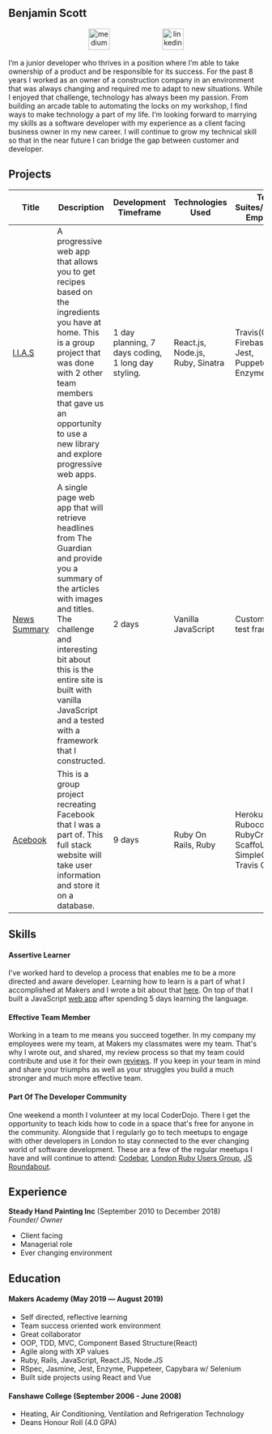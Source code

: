 ## Benjamin Scott

<p align="center"> <a href="https://medium.com/@bengscott2"><img src="https://cdn-images-1.medium.com/max/1600/1*emiGsBgJu2KHWyjluhKXQw.png" alt="medium" hspace="50" height="42" width="42" ></a>
<a href="www.linkedin.com/in/benjamin-scott-8b042010b"><img src="https://www.iconfinder.com/data/icons/free-social-icons/67/linkedin_circle_color-512.png" alt="linkedin" hspace="50" height="42" width="42"></a></p>

I’m a junior developer who thrives in a position where I’m able to take ownership of a product and be responsible for its success. For the past 8 years I worked as an owner of a construction company in an environment that was always changing and required me to adapt to new situations. While I enjoyed that challenge, technology has always been my passion. From building an arcade table to automating the locks on my workshop, I find ways to make technology a part of my life. I’m looking forward to marrying my skills as a software developer with my experience as a client facing business owner in my new career. I will continue to grow my technical skill so that in the near future I can bridge the gap between customer and developer.

## Projects

| Title | Description | Development Timeframe | Technologies Used | Test Suites/CIs/CDs Employed |
|--|--|--|--|--|
| [I.I.A.S](https://github.com/ajosephides/i.i.a.s) | A progressive web app that allows you to get recipes based on the ingredients you have at home. This is a group project that was done with 2 other team members that gave us an opportunity to use a new library and explore progressive web apps. | 1 day planning, 7 days coding, 1 long day styling. | React.js, Node.js, Ruby, Sinatra | Travis(CI), Firebase(CD), Jest, Puppeteer, Enzyme |
| [News Summary](https://github.com/bengscott2/news-summary-challenge) | A single page web app that will retrieve headlines from The Guardian and provide you a summary of the articles with images and titles. The challenge and interesting bit about this is the entire site is built with vanilla JavaScript and a tested with a framework that I constructed.  | 2 days | Vanilla JavaScript | Custom built test framework |
| [Acebook](https://github.com/bengscott2/acebook-livewire) | This is a group project recreating Facebook that I was a part of. This full stack website will take user information and store it on a database. | 9 days | Ruby On Rails, Ruby | Heroku, Rubocop, RubyCritic, ScaffoLint, SimpleCov, Travis CI |


## Skills

#### Assertive Learner

I've worked hard to develop a process that enables me to be a more directed and aware developer. Learning how to learn is a part of what I accomplished at Makers and I wrote a bit about that [here](https://github.com/bengscott2/Blog). On top of that I built a JavaScript [web app](https://github.com/bengscott2/news-summary-challenge ) after spending 5 days learning the language.

#### Effective Team Member

Working in a team to me means you succeed together. In my company my employees were my team, at Makers my classmates were my team. That's why I wrote out, and shared, my review process so that my team could contribute and use it for their own [reviews](https://github.com/bengscott2/process-review-steps). If you keep in your team in mind and share your triumphs as well as your struggles you build a much stronger and much more effective team.

#### Part Of The Developer Community
One weekend a month I volunteer at my local CoderDojo. There I get the opportunity to teach kids how to code in a space that's free for anyone in the community. Alongside that I regularly go to tech meetups to engage with other developers in London to stay connected to the ever changing world of software development. These are a few of the regular meetups I have and will continue to attend: [Codebar](https://codebar.io/), [London Ruby Users Group](http://lrug.org/), [JS Roundabout](https://www.meetup.com/The-JS-Roundabout/).

## Experience

**Steady Hand Painting Inc** (September 2010 to December 2018)    
*Founder/ Owner*  
* Client facing
* Managerial role
* Ever changing environment

## Education

#### Makers Academy (May 2019 –– August 2019)

- Self directed, reflective learning
- Team success oriented work environment
- Great collaborator
- OOP, TDD, MVC, Component Based Structure(React)
- Agile along with XP values
- Ruby, Rails, JavaScript, React.JS, Node.JS
- RSpec, Jasmine, Jest, Enzyme, Puppeteer, Capybara w/ Selenium
- Built side projects using React and Vue


#### Fanshawe College (September 2006 - June 2008)

- Heating, Air Conditioning, Ventilation and Refrigeration Technology
- Deans Honour Roll (4.0 GPA)
